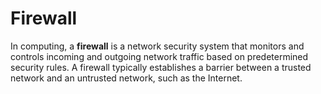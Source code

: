 # Firewall
In computing, a **firewall** is a network security system that monitors and controls incoming and outgoing network traffic based on predetermined security rules. A firewall typically establishes a barrier between a trusted network and an untrusted network, such as the Internet.
